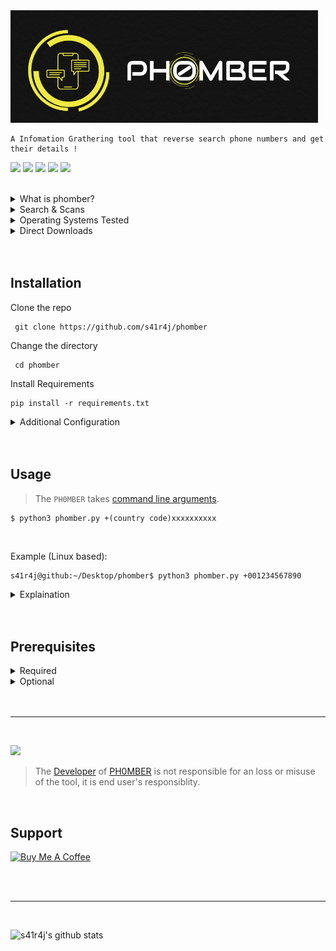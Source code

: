 <img src='/.images/phomber_logo.png'>


```
A Infomation Grathering tool that reverse search phone numbers and get their details !
```

<a href='https://www.w3schools.in/ethical-hacking/information-gathering-techniques/'><img src="https://img.shields.io/badge/Etical Hacking-Infomation Grathering Tool-yellow.svg?logo=sharp"></a>
<a href='https://github.com/s41r4j/phomber/releases/'><img src="https://img.shields.io/badge/Version-v2.0-orange.svg?logo=vectorworks"></a>
<a href='https://www.python.org/'><img src="https://img.shields.io/badge/Python-3-blue.svg?style=flat&logo=python"></a>
<a href='hhttps://golang.org/'><img src="https://img.shields.io/badge/Golang-Phoneinfoga-9cf.svg?style=flat&logo=go"></a>
<a href='LICENSE'><img src="https://img.shields.io/badge/License-GPL%20v3.0-brightgreen.svg"></a>

         
<br>


<details>
<summary>What is phomber?</summary>
<br>
 
 - Phomber is one of the best tools available for Infomation Grathering.
 - It reverse searches given number online and retrieves all data available.
 
<br>
</details>

<details>
<summary>Search & Scans</summary>
<br>
 
 - Basic search
 - Advance search (Experimental)
 - Phoneinfoga scan (Optional)
 - Truecaller scan (Comming soon)
 
<br>
</details>

<details>
<summary>Operating Systems Tested</summary>
<br>
 
 - [![Supported OS](https://img.shields.io/badge/OS%20X-brightgreen?style=flat&logo=macos)](https://www.google.com/search?q=OS%20X)
 - [![Supported OS](https://img.shields.io/badge/Unix%20%2F%20Linux-blueviolet?style=flat&logo=linux)](https://www.google.com/search?q=Unix+Linux)
 - [![Supported OS](https://img.shields.io/badge/Microsoft%20Windows-red?style=flat&logo=windows)](https://www.google.com/search?q=Windows)


<br>
</details>

<details>
<summary>Direct Downloads</summary>
<br>
 
 - [zip](https://github.com/s41r4j/phomber/archive/refs/tags/phomber.zip)
 - [tar.gz](https://github.com/s41r4j/phomber/archive/refs/tags/phomber.tar.gz)
 
<br>
</details>

<br>
<br>

 ## Installation

 Clone the repo
  
 ```
  git clone https://github.com/s41r4j/phomber
 ```
 Change the directory
  
 ```
  cd phomber
 ```
 Install Requirements 
 
 ```
 pip install -r requirements.txt
 ```
<details>
<summary>Additional Configuration</summary>
<br>
 
 - There is a `config.py` file persent in `phomber` folder.
 - Click on '[*Additional Settings*](https://github.com/s41r4j/phomber/blob/main/.more/additional_config.md)' to see how to configure it.
 
</details>

<br>
<br>

## Usage

> The `PH0MBER` takes [command line arguments](https://www.google.com/search?q=Command+Line+Arguments).

```
$ python3 phomber.py +(country code)xxxxxxxxxx
```

<br>

Example (Linux based):
```
s41r4j@github:~/Desktop/phomber$ python3 phomber.py +001234567890
```

<details>
<summary>Explaination</summary>
<br>
         
- `python3 phomber.py` -  Running phomber script with python3
- `+001234567890` - Command line argument, the phone number you want to search.
<details>
<summary>Phone number breakdown / explained</summary>
<br>
 
 - `+00` is [country code](https://en.wikipedia.org/wiki/List_of_country_calling_codes), eg: +1 (Canada, US), +47 (Norway), +91 (India), +86 (China)
 - `1234567890` is the phone number without spaces, dashes & brackets
 
<br>
</details>
</details>



<br>
<br>

## Prerequisites

<details>
<summary>Required</summary>
<br>
         
- python3
- git
    
<br>
</details>

<details>
<summary>Optional</summary>
<br>

- GoLang ([Download Here](https://golang.org/dl/)) , for Phoneinfoga scan.
- OpenCage Account ([create a account here](https://opencagedata.com/users/sign_up)) , for Basic search.
- Truecaller Account ([create a account here](https://www.truecaller.com/auth/sign-in)) , for Truecaller scan.
    
<br>
</details>

<br>
<br>
<hr>
<br>

<a href=''><img src="https://img.shields.io/badge/Disclaimer-Please don't use this tool for unethical purposes-red.svg?logo=hackaday"></a>
> The [Developer](https://github.com/s41r4j/) of [PH0MBER](https://github.com/s41r4j/phomber/) is not responsible for an loss or misuse of the tool, it is end user's responsiblity.

<br>

## Support

<a href="https://www.buymeacoffee.com/S41R4J" target="_blank"><img src="https://cdn.buymeacoffee.com/buttons/arial-yellow.png" alt="Buy Me A Coffee" style="height: 50px !important;width: 50px !important;"></a>

<br>
<br>
<hr>
<br>

![s41r4j's github stats](https://github-readme-stats.vercel.app/api?username=s41r4j&show_icons=true&title_color=fff&icon_color=79ff97&text_color=9f9f9f&bg_color=151515)


